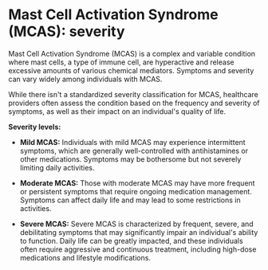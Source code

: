 # Mast Cell Activation Syndrome (MCAS): severity

Mast Cell Activation Syndrome (MCAS) is a complex and variable condition where mast cells, a type of immune cell, are hyperactive and release excessive amounts of various chemical mediators. Symptoms and severity can vary widely among individuals with MCAS.

While there isn't a standardized severity classification for MCAS, healthcare providers often assess the condition based on the frequency and severity of symptoms, as well as their impact on an individual's quality of life.

**Severity levels:**

* **Mild MCAS:** Individuals with mild MCAS may experience intermittent symptoms, which are generally well-controlled with antihistamines or other medications. Symptoms may be bothersome but not severely limiting daily activities.

* **Moderate MCAS:** Those with moderate MCAS may have more frequent or persistent symptoms that require ongoing medication management. Symptoms can affect daily life and may lead to some restrictions in activities.

* **Severe MCAS:** Severe MCAS is characterized by frequent, severe, and debilitating symptoms that may significantly impair an individual's ability to function. Daily life can be greatly impacted, and these individuals often require aggressive and continuous treatment, including high-dose medications and lifestyle modifications.
